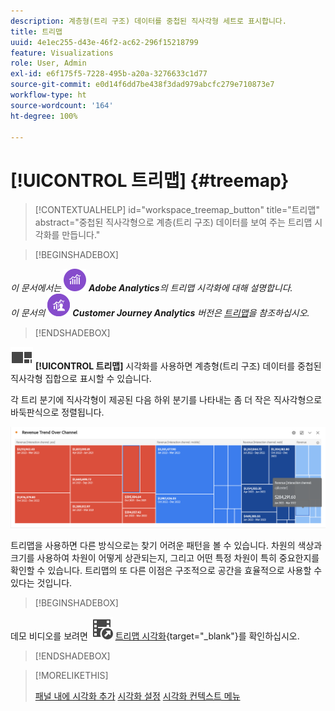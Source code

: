 ```yaml
---
description: 계층형(트리 구조) 데이터를 중첩된 직사각형 세트로 표시합니다.
title: 트리맵
uuid: 4e1ec255-d43e-46f2-ac62-296f15218799
feature: Visualizations
role: User, Admin
exl-id: e6f175f5-7228-495b-a20a-3276633c1d77
source-git-commit: e0d14f6dd7be438f3dad979abcfc279e710873e7
workflow-type: ht
source-wordcount: '164'
ht-degree: 100%

---
```


# [!UICONTROL 트리맵] {#treemap}

<!-- markdownlint-disable MD034 -->

>[!CONTEXTUALHELP]
>id="workspace_treemap_button"
>title="트리맵"
>abstract="중첩된 직사각형으로 계층(트리 구조) 데이터를 보여 주는 트리맵 시각화를 만듭니다."

<!-- markdownlint-enable MD034 -->

>[!BEGINSHADEBOX]

_이 문서에서는_ ![Adobe Analytics](/help/assets/icons/AdobeAnalytics.svg) _**Adobe Analytics**&#x200B;의 트리맵 시각화에 대해 설명합니다._<br/>_이 문서의_ ![CustomerJourneyAnalytics](/help/assets/icons/CustomerJourneyAnalytics.svg) _**Customer Journey Analytics** 버전은 [트리맵](https://experienceleague.adobe.com/ko/docs/analytics-platform/using/cja-workspace/visualizations/treemap)을 참조하십시오._

>[!ENDSHADEBOX]

![GraphTree](/help/assets/icons/GraphTree.svg) **[!UICONTROL 트리맵]** 시각화를 사용하면 계층형(트리 구조) 데이터를 중첩된 직사각형 집합으로 표시할 수 있습니다.

각 트리 분기에 직사각형이 제공된 다음 하위 분기를 나타내는 좀 더 작은 직사각형으로 바둑판식으로 정렬됩니다.

![하위 분기를 나타내는 작은 직사각형 타일을 보여 주는 트리맵 예제.](assets/treemap.png)

트리맵을 사용하면 다른 방식으로는 찾기 어려운 패턴을 볼 수 있습니다. 차원의 색상과 크기를 사용하여 차원이 어떻게 상관되는지, 그리고 어떤 특정 차원이 특히 중요한지를 확인할 수 있습니다. 트리맵의 또 다른 이점은 구조적으로 공간을 효율적으로 사용할 수 있다는 것입니다.


>[!BEGINSHADEBOX]

데모 비디오를 보려면 ![VideoCheckedOut](/help/assets/icons/VideoCheckedOut.svg) [트리맵 시각화](https://video.tv.adobe.com/v/334458/?quality=12){target="_blank"}를 확인하십시오.

>[!ENDSHADEBOX]


>[!MORELIKETHIS]
>
>[패널 내에 시각화 추가](/help/analyze/analysis-workspace/visualizations/freeform-analysis-visualizations.md#add-visualizations-to-a-panel)
>[시각화 설정](/help/analyze/analysis-workspace/visualizations/freeform-analysis-visualizations.md#settings)
>[시각화 컨텍스트 메뉴](/help/analyze/analysis-workspace/visualizations/freeform-analysis-visualizations.md#context-menu)
>

